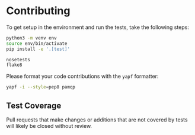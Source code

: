 # Contributing

To get setup in the environment and run the tests, take the following steps:

```bash
python3 -m venv env
source env/bin/activate
pip install -e '.[test]'

nosetests
flake8
```

Please format your code contributions with the ``yapf`` formatter:

```bash
yapf -i --style=pep8 pamqp
```

## Test Coverage

Pull requests that make changes or additions that are not covered by tests
will likely be closed without review.
